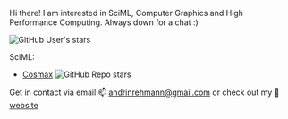 Hi there! I am interested in SciML, Computer Graphics and High Performance Computing. Always down for a chat :)

![GitHub User's stars](https://img.shields.io/github/stars/andrinr)


SciML:

- [Cosmax](https://github.com/andrinr/cosmax) ![GitHub Repo stars](https://img.shields.io/github/stars/andrinr/cosmax)



Get in contact via email 📫 andrinrehmann@gmail.com or check out my 🌌 [website](https://andrinrehmann.ch)

